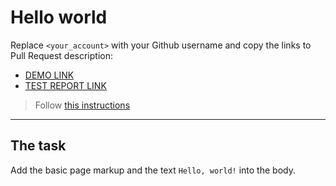 # Hello world
Replace `<your_account>` with your Github username and copy the links to Pull Request description:
- [DEMO LINK](https://SashaViun.github.io/layout_hello-world/)
- [TEST REPORT LINK](https://SashaViun.github.io/layout_hello-world/report/html_report/)

> Follow [this instructions](https://mate-academy.github.io/layout_task-guideline/#how-to-solve-the-layout-tasks-on-github)
___

## The task
Add the basic page markup and the text `Hello, world!` into the body.
